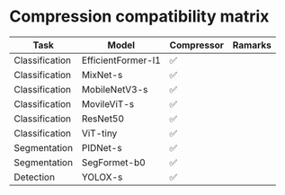 # Compression compatibility matrix

| Task | Model | Compressor | Ramarks |
|---|---|---|---|
| Classification | EfficientFormer-l1 | ✅ | |
| Classification | MixNet-s | ✅ | |
| Classification | MobileNetV3-s | ✅ | |
| Classification | MovileViT-s | ✅ | |
| Classification | ResNet50 | ✅ | |
| Classification | ViT-tiny | ✅ | |
| Segmentation | PIDNet-s | ✅ | |
| Segmentation | SegFormet-b0 | ✅ | |
| Detection | YOLOX-s | ✅ | |